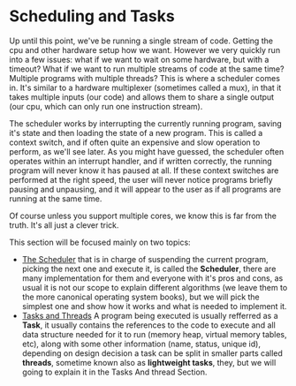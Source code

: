 # Scheduling and Tasks

Up until this point, we've be running a single stream of code. Getting the cpu and other hardware setup how we want. However we very quickly run into a few issues: what if we want to wait on some hardware, but with a timeout? What if we want to run multiple streams of code at the same time? Multiple programs with multiple threads?
This is where a scheduler comes in. It's similar to a hardware multiplexer (sometimes called a mux), in that it takes multiple inputs (our code) and allows them to share a single output (our cpu, which can only run one instruction stream). 

The scheduler works by interrupting the currently running program, saving it's state and then loading the state of a new program. This is called a context switch, and if often quite an expensive and slow operation to perform, as we'll see later. As you might have guessed, the scheduler often operates within an interrupt handler, and if written correctly, the running program will never know it has paused at all. If these context switches are performed at the right speed, the user will never notice programs briefly pausing and unpausing, and it will appear to the user as if all programs are running at the same time.

Of course unless you support multiple cores, we know this is far from the truth. It's all just a clever trick.

This section will be focused mainly on two topics:

* [The Scheduler](Scheduler.md) that is in charge of suspending the current program, picking the next one and execute it, is called the **Scheduler**, there are many implementation for them and everyone with it's pros and cons, as usual it is not our scope to explain different algorithms (we leave them to the more canonical operating system books), but we will pick the simplest one and show how it works and what is needed to implement it. 
* [Tasks and Threads](TasksAndThreads.md) A program being executed is usually refferred as a **Task**, it usually contains the references to the code to execute and all data structure needed for it to run (memory heap, virtual memory tables, etc), along with some other information (name, status, unique id), depending on design decision a task can be split in smaller parts called **threads**, sometime known also as **lightweight tasks**, they, but we will going to explain it in the Tasks And thread Section.



